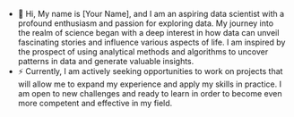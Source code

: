 - 👋 Hi, My name is [Your Name], and I am an aspiring data scientist with a profound enthusiasm and passion for exploring data. My journey into the realm of science began with a deep interest in how data can unveil fascinating stories and influence various aspects of life. I am inspired by the prospect of using analytical methods and algorithms to uncover patterns in data and generate valuable insights.
- ⚡ Currently, I am actively seeking opportunities to work on projects that will allow me to expand my experience and apply my skills in practice. I am open to new challenges and ready to learn in order to become even more competent and effective in my field.

